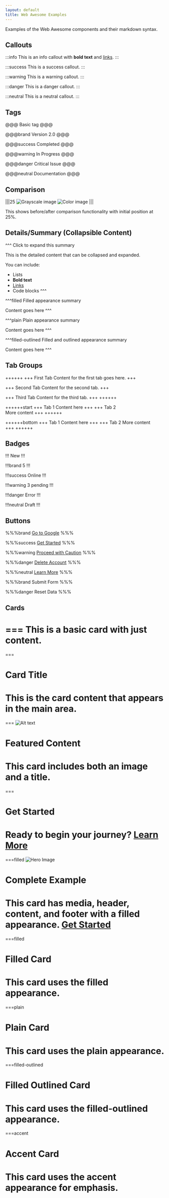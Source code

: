 ```yaml
---
layout: default
title: Web Awesome Examples
---
```


Examples of the Web Awesome components and their markdown syntax.

## Callouts

:::info
This is an info callout with **bold text** and [links](https://example.com).
:::

:::success
This is a success callout.
:::

:::warning
This is a warning callout.
:::

:::danger
This is a danger callout.
:::

:::neutral
This is a neutral callout.
:::

## Tags

@@@
Basic tag
@@@

@@@brand
Version 2.0
@@@

@@@success
Completed
@@@

@@@warning
In Progress
@@@

@@@danger
Critical Issue
@@@

@@@neutral
Documentation
@@@

## Comparison

|||25
![Grayscale image](image.png)
![Color image](image_colours.png)
|||

This shows before/after comparison functionality with initial position at 25%.

## Details/Summary (Collapsible Content)

^^^
Click to expand this summary
>>>
This is the detailed content that can be collapsed and expanded.

You can include:
- Lists
- **Bold text**
- [Links](https://example.com)
- Code blocks
^^^

^^^filled
Filled appearance summary
>>>
Content goes here
^^^

^^^plain
Plain appearance summary  
>>>
Content goes here
^^^

^^^filled-outlined
Filled and outlined appearance summary
>>>
Content goes here
^^^

## Tab Groups

++++++
+++ First Tab
Content for the first tab goes here.
+++

+++ Second Tab
Content for the second tab.
+++

+++ Third Tab
Content for the third tab.
+++
++++++

++++++start
+++ Tab 1
Content here
+++
+++ Tab 2  
More content
+++
++++++

++++++bottom
+++ Tab 1
Content here
+++
+++ Tab 2
More content  
+++
++++++

## Badges

!!!
New
!!!

!!!brand
5
!!!

!!!success
Online
!!!

!!!warning
3 pending
!!!

!!!danger
Error
!!!

!!!neutral
Draft
!!!

## Buttons

%%%brand
[Go to Google](https://www.google.com)
%%%

%%%success
[Get Started](https://example.com/start)
%%%

%%%warning
[Proceed with Caution](https://example.com/warning)
%%%

%%%danger
[Delete Account](https://example.com/delete)
%%%

%%%neutral
[Learn More](https://example.com/docs)
%%%

%%%brand
Submit Form
%%%

%%%danger
Reset Data
%%%

## Cards

===
This is a basic card with just content.
===

===
# Card Title
This is the card content that appears in the main area.
===

===
![Alt text](image.png)
# Featured Content
This card includes both an image and a title.
===

===
# Get Started
Ready to begin your journey? 
[Learn More](https://example.com)
===

===filled
![Hero Image](image.png)
# Complete Example
This card has media, header, content, and footer with a filled appearance.
[Get Started](https://example.com)
===

===filled
# Filled Card
This card uses the filled appearance.
===

===plain
# Plain Card
This card uses the plain appearance.
===

===filled-outlined
# Filled Outlined Card
This card uses the filled-outlined appearance.
===

===accent
# Accent Card
This card uses the accent appearance for emphasis.
===

